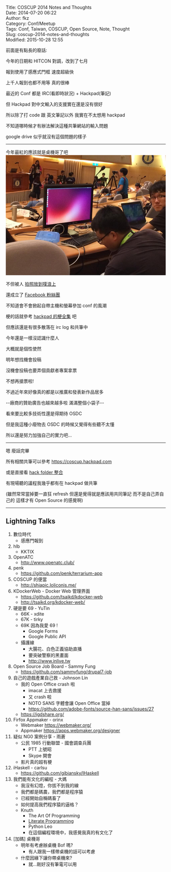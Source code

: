 Title: COSCUP 2014 Notes and Thoughts  
Date: 2014-07-20 06:22  
Author: fkz  
Category: Conf/Meetup  
Tags: Conf, Taiwan, COSCUP, Open Source, Note, Thought  
Slug: coscup-2014-notes-and-thoughts  
Modified: 2015-10-28 12:55  
  
  
前面是有點長的廢話:  
  
今年的日期和 HITCON 對調，改到了七月  
  
報到使用了感應式門框 速度超級快  
  
上千人報到也都不用等 真的很棒  
  
最近的 Conf 都是 IRC(看即時狀況) + Hackpad(筆記)  
  
但 Hackpad 對中文輸入的支援實在還是沒有很好  
  
所以除了打 code 跟 英文筆記以外 我實在不太想用 hackpad  
  
不知道哪時候才有辦法解決這種共筆網站的輸入問題  
  
google drive 似乎就沒有這個問題的樣子  
  
---  
  
今年最紅的應該就是桌機哥了吧  
![桌機哥](/files/coscup-2014-notes-and-thoughts/desktop-bro.jpg)  
  
不但被人 [拍照放到噗浪上](http://www.plurk.com/p/k81ob1)  
  
還成立了 [Facebook 粉絲團](https://www.facebook.com/pages/%E6%A1%8C%E6%A9%9F%E5%93%A5/742954022410671)  
  
不知道會不會掀起自帶主機和螢幕參加 conf 的風潮  
  
  
梗的話就參考 [hackpad 的梗全集](https://coscup.hackpad.com/COSCUP2014--9DNfsNGRcZX) 吧  
  
但應該還是有很多散落在 irc log 和共筆中  
  
  
今年還是一樣沒認識什麼人  
  
大概就是個性使然  
  
明年想找機會投稿  
  
沒機會投稿也要弄個貢獻者專案拿票  
  
不想再搶票啦!  
  
  
不過近年來好像真的都是以推廣和發表新作品居多  
  
--廠商的贊助廣告也越來越多啦 滿滿整個小袋子--  
  
看來要比較多技術性還是得期待 OSDC  
  
但是我這種小廢物去 OSDC 的時候又覺得有些聽不太懂  
  
所以還是努力加強自己的實力吧...  
  
---  
  
嗯 廢話完畢  
  
所有相關共筆可以參考 <https://coscup.hackpad.com>  
  
或是直接看 [hack folder 整合](http://hackfoldr.org/coscup2014)  
  
有現場聽的議程我幾乎都有在 hackpad 做共筆  
  
(雖然常常當掉要一直狂 refresh 但還是覺得就是應該用共同筆記 而不是自己弄自己的 這樣才有 Open Source 的感覺啊)  
  
---  
  
## Lightning Talks  
  
1. 數位時代  
    + 感應門報到  
2. hlb  
    + KKTIX  
3. OpenATC  
    + http://www.openatc.club/  
4. penk  
    + https://github.com/penk/terrarium-app  
5. COSCUP 的便當  
    + http://shiapic.loliconis.me/  
6. KDockerWeb - Docker Web 管理界面  
    + https://github.com/tsaikd/kdocker-web  
    + http://tsaikd.org/kdocker-web/  
7. 硬是要 69 - YuTin  
    + 66K - xdite  
    + 67K - tirky  
    + 69K 因為我愛 69 !  
        + Google Forms  
        + Google Public API  
    + 攝護線  
        + 大腸花、白色正義協助直播  
        + 要突破警察的黑畫面  
        + <http://www.inlive.tw>  
8. Open Source Job Board - Sammy Fung  
    + <https://github.com/sammyfung/drupal7-job>  
9. 自己的遊戲產業自己救 - Johnson Lin  
    + 我的 Open Office crash 啦  
        + imacat 上去救援  
        + 又 crash 啦  
        + NOTO SANS 字體會讓 Open Office 當掉  
        + https://github.com/adobe-fonts/source-han-sans/issues/27  
    + https://igdshare.org/  
10. Firfox Appmaker - orinx  
    + Webmaker <https://webmaker.org/>  
    + Appmaker <https://apps.webmaker.org/designer>  
11. 疑似 NG0 案例分享 - 雨蒼  
    + 公民 1985 行動聯盟 - 國會調查兵團  
        + PTT 上號昭  
        + Skype 開會  
    + 影片真的超有梗  
12. iHaskell - carlsu  
    + https://github.com/gibiansky/IHaskell  
13. 我們能有文化的編程 - 大媽  
    + 我沒有幻燈，你拔不到我的線  
    + 我們都是碼農，我們都是程序猿  
    + 已經開始自稱碼畜了  
    + 如何提高我們程序猿的逼格？  
    + Knuth  
        + The Art Of Programming  
        + [Literate Programming](http://en.wikipedia.org/wiki/Literate_programming)  
        + Python Leo  
        + 在這個編程環境中，我感覺我真的有文化了  
14. [加碼] 桌機哥  
    + 明年有考慮辦桌機 Bof 嗎?  
       + 有人跟我一樣帶桌機的話可以考慮  
    + 什麼因緣下讓你帶桌機來?  
       + 就...剛好沒有筆電可以用  

